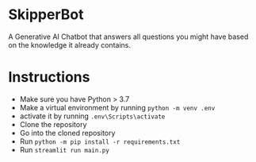 # SkipperBot

A Generative AI Chatbot that answers all questions you might have based on the knowledge it already contains.

# Instructions

- Make sure you have Python > 3.7
- Make a virtual environment by running `python -m venv .env`
- activate it by running `.env\Scripts\activate`
- Clone the repository
- Go into the cloned repository
- Run `python -m pip install -r requirements.txt`
- Run `streamlit run main.py`
